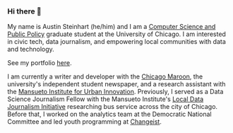 ### Hi there 👋

My name is Austin Steinhart (he/him) and I am a [Computer Science and Public Policy](https://capp.uchicago.edu/) graduate student at the University of Chicago. I am interested in civic tech, data journalism, and empowering local communities with data and technology.

See my portfolio [here](https://asteinhart.github.io/).

I am currently a writer and developer with the [Chicago Maroon](https://chicagomaroon.com/staff_name/austin-steinhart/), the university's independent student newspaper, and a research assistant with the [Mansueto Institute for Urban Innovation](https://miurban.uchicago.edu/). Previously, I served as a Data Science Journalism Fellow with the Mansueto Institute's [Local Data Journalism Initiative](https://miurban.uchicago.edu/opportunities/local-data-journalism-initiative/") researching bus service across the city of Chicago. Before that, I worked on the analytics team at the Democratic National Committee and led youth programming at [Changeist](https://www.changeist.org/).

<!--
**asteinhart/asteinhart** is a ✨ _special_ ✨ repository because its `README.md` (this file) appears on your GitHub profile.

Here are some ideas to get you started:

- 🔭 I’m currently working on ...
- 🌱 I’m currently learning ...
- 👯 I’m looking to collaborate on ...
- 🤔 I’m looking for help with ...
- 💬 Ask me about ...
- 📫 How to reach me: ...
- 😄 Pronouns: ...
- ⚡ Fun fact: ...
-->
